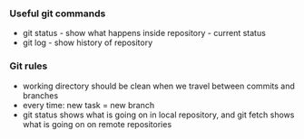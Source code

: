 ### Useful git commands
- git status - show what happens inside repository - current status
- git log - show history of repository

### Git rules
- working directory should be clean when we travel between commits and branches
- every time: new task = new branch
- git status shows what is going on in local repository, and git fetch shows what is going on on remote repositories